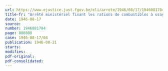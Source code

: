 ```yaml
---
url: https://www.ejustice.just.fgov.be/eli/arrete/1946/08/17/1946081704/justel
title-fr: "Arrêté ministériel fixant les rations de combustibles à usage domestique pour les mois d'août et septembre 1946"
date: 1946-08-17
source:
number: 1946081704
page: 888888
case: 1946-08-17/04
publication: 1946-08-21
starts:
modifies:
pdf-original:
pdf-consolidated:
---
```



